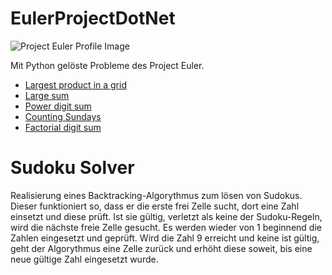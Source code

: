 # EulerProjectDotNet
 
![Project Euler Profile Image](https://projecteuler.net/profile/Plankt0n.png)

Mit Python gelöste Probleme des Project Euler.

* [Largest product in a grid](https://projecteuler.net/problem=11)
* [Large sum](https://projecteuler.net/problem=13)
* [Power digit sum](https://projecteuler.net/problem=16)
* [Counting Sundays](https://projecteuler.net/problem=19)
* [Factorial digit sum](https://projecteuler.net/problem=20)


# Sudoku Solver
Realisierung eines Backtracking-Algorythmus zum lösen von Sudokus.
Dieser funktioniert so, dass er die erste frei Zelle sucht, dort eine Zahl einsetzt und diese prüft. Ist sie gültig, verletzt als keine der Sudoku-Regeln, wird die nächste freie Zelle gesucht. Es werden wieder von 1 beginnend die Zahlen eingesetzt und geprüft. Wird die Zahl 9 erreicht und keine ist gültig, geht der Algorythmus eine Zelle zurück und erhöht diese soweit, bis eine neue gültige Zahl eingesetzt wurde.